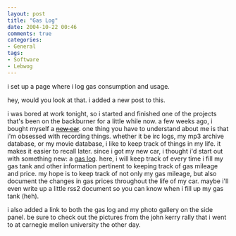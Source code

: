 ```yaml
---
layout: post
title: "Gas Log"
date: 2004-10-22 00:46
comments: true
categories:
- General
tags:
- Software
- Lebwog
---
```

i set up a page where i log gas consumption and usage.

<!-- more -->

hey, would you look at that.  i added a new post to this.

i was bored at work tonight, so i started and finished one of the projects that's been on the backburner for a little while now.  a few weeks ago, i bought myself a [<strike>new car</strike>](http://genetik.caffeine.nu/gallery/new_car/).  one thing you have to understand about me is that i'm obsessed with recording things.  whether it be irc logs, my mp3 archive database, or my movie database, i like to keep track of things in my life.  it makes it easier to recall later.  since i got my new car, i thought i'd start out with something new: a [gas log](http://www.cabbits.com/gaslog/).  here, i will keep track of every time i fill my gas tank and other information pertinent to keeping track of gas mileage and price.  my hope is to keep track of not only my gas mileage, but also document the changes in gas prices throughout the life of my car.  maybe i'll even write up a little rss2 document so you can know when i fill up my gas tank (heh).

i also added a link to both the gas log and my photo gallery on the side panel.  be sure to check out the pictures from the john kerry rally that i went to at carnegie mellon university the other day.
